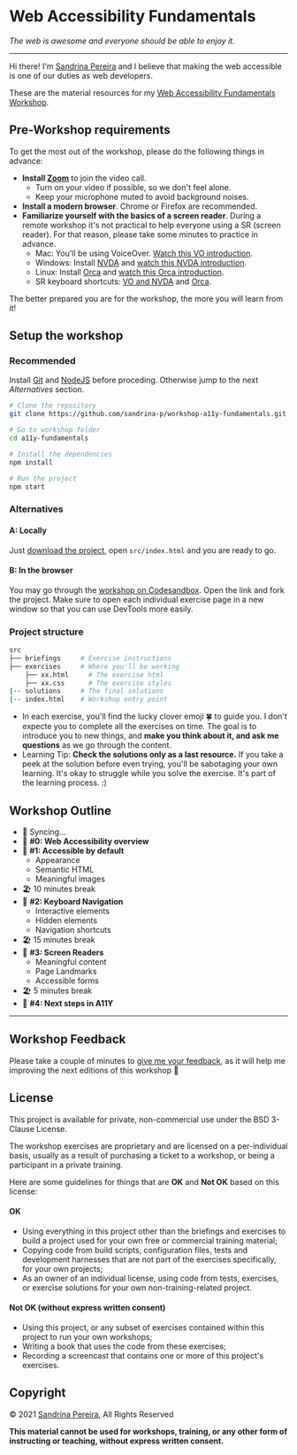 # Web Accessibility Fundamentals

_The web is awesome and everyone should be able to enjoy it._

---

Hi there! I'm [Sandrina Pereira](https://www.sandrina-p.net/) and I believe that making the web accessible is one of our duties as web developers.

These are the material resources for my [Web Accessibility Fundamentals Workshop](https://www.sandrina-p.net/workshop-a11y-fundamentals/).

## Pre-Workshop requirements

To get the most out of the workshop, please do the following things in advance:

- **Install [Zoom](https://zoom.us)** to join the video call.
  - Turn on your video if possible, so we don't feel alone.
  - Keep your microphone muted to avoid background noises.
- **Install a modern browser**. Chrome or Firefox are recommended.
- **Familiarize yourself with the basics of a screen reader**. During a remote workshop it's not practical to help everyone using a SR (screen reader). For that reason, please take some minutes to practice in advance.
  - Mac: You'll be using VoiceOver. [Watch this VO introduction](https://www.youtube.com/watch?v=5R-6WvAihms&t=198s).
  - Windows: Install [NVDA](https://www.nvaccess.org/) and [watch this NVDA introduction](https://www.youtube.com/watch?v=Jao3s_CwdRU).
  - Linux: Install [Orca](https://wiki.gnome.org/Projects/Orca) and [watch this Orca introduction](https://www.youtube.com/watch?v=8OWSztc3AtY).
  - SR keyboard shortcuts: [VO and NVDA](https://dequeuniversity.com/screenreaders/survival-guide) and [Orca](https://help.gnome.org/users/orca/stable/commands_controlling_orca.html.en).

The better prepared you are for the workshop, the more you will learn from it!

## Setup the workshop

### Recommended

Install [Git](https://git-scm.com/) and [NodeJS](https://nodejs.org/en/) before proceding. Otherwise jump to the next _Alternatives_ section.

```bash
# Clone the repository
git clone https://github.com/sandrina-p/workshop-a11y-fundamentals.git

# Go to workshop folder
cd a11y-fundamentals

# Install the dependencies
npm install

# Run the project
npm start
```

### Alternatives

#### A: Locally

Just [download the project](https://github.com/sandrina-p/workshop-a11y-fundamentals/archive/master.zip), open `src/index.html` and you are ready to go.

#### B: In the browser

You may go through the [workshop on Codesandbox](https://codesandbox.io/s/github/sandrina-p/a11y-fundamentals?initialpath=/src/index.html). Open the link and fork the project. Make sure to open each individual exercise page in a new window so that you can use DevTools more easily.

### Project structure

```bash
src
├── briefings     # Exercise instructions
├── exercises     # Where you'll be working
    ├── xx.html     # The exercise html
    ├── xx.css      # The exercise styles
|-- solutions     # The final solutions
|-- index.html    # Workshop entry point
```

- In each exercise, you'll find the lucky clover emoji 🍀 to guide you. I don't expecte you to complete all the exercises on time. The goal is to introduce you to new things, and **make you think about it, and ask me questions** as we go through the content.
- Learning Tip: **Check the solutions only as a last resource.** If you take a peek at the solution before even trying, you'll be sabotaging your own learning. It's okay to struggle while you solve the exercise. It's part of the learning process. :)

## Workshop Outline

- 📡 Syncing...
- 🧠 **#0: Web Accessibility overview**
- 🎯 **#1: Accessible by default**
  - Appearance
  - Semantic HTML
  - Meaningful images
- 🏖 10 minutes break
- 🎯 **#2: Keyboard Navigation**
  - Interactive elements
  - Hidden elements
  - Navigation shortcuts
- 🏖 15 minutes break
- 🎯 **#3: Screen Readers**
  - Meaningful content
  - Page Landmarks
  - Accessible forms
- 🏖 5 minutes break
- 🎯 **#4: Next steps in A11Y**

---

## Workshop Feedback

Please take a couple of minutes to [give me your feedback](https://docs.google.com/forms/d/e/1FAIpQLScLhrB3DvEF51Y43DxoQMz2pUxzkGNk3XLo6Lf5odsjJXznFA/viewform?usp=sf_link), as it will help me improving the next editions of this workshop 🤗

## License

This project is available for private, non-commercial use under the BSD 3-Clause License.

The workshop exercises are proprietary and are licensed on a per-individual basis,
usually as a result of purchasing a ticket to a workshop, or being a participant
in a private training.

Here are some guidelines for things that are **OK** and **Not OK** based on this license:

#### OK

- Using everything in this project other than the briefings and exercises
  to build a project used for your own free or commercial training material;
- Copying code from build scripts, configuration files, tests and development
  harnesses that are not part of the exercises specifically, for your own projects;
- As an owner of an individual license, using code from tests, exercises, or
  exercise solutions for your own non-training-related project.

#### Not OK (without express written consent)

- Using this project, or any subset of exercises contained within this project to run your own workshops;
- Writing a book that uses the code from these exercises;
- Recording a screencast that contains one or more of this project's exercises.

## Copyright

&copy; 2021 [Sandrina Pereira](https://www.sandrina-p.net/), All Rights Reserved

**This material cannot be used for workshops, training, or any other form of instructing or teaching, without express written consent.**
